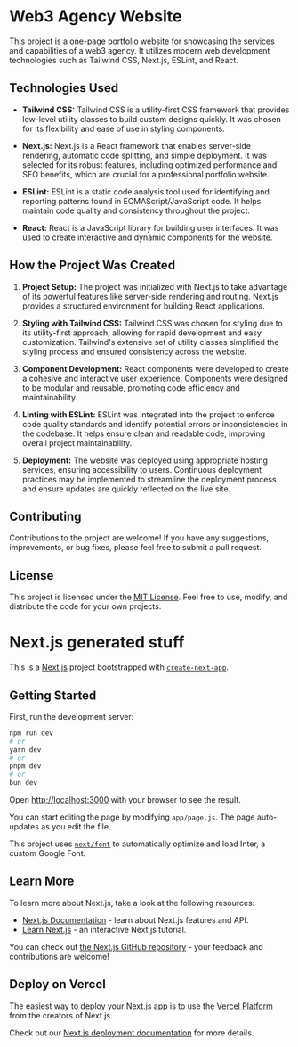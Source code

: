 # Web3 Agency Website

This project is a one-page portfolio website for showcasing the services and capabilities of a web3 agency. It utilizes modern web development technologies such as Tailwind CSS, Next.js, ESLint, and React.

## Technologies Used

- **Tailwind CSS:** Tailwind CSS is a utility-first CSS framework that provides low-level utility classes to build custom designs quickly. It was chosen for its flexibility and ease of use in styling components.

- **Next.js:** Next.js is a React framework that enables server-side rendering, automatic code splitting, and simple deployment. It was selected for its robust features, including optimized performance and SEO benefits, which are crucial for a professional portfolio website.

- **ESLint:** ESLint is a static code analysis tool used for identifying and reporting patterns found in ECMAScript/JavaScript code. It helps maintain code quality and consistency throughout the project.

- **React:** React is a JavaScript library for building user interfaces. It was used to create interactive and dynamic components for the website.

## How the Project Was Created

1. **Project Setup:** The project was initialized with Next.js to take advantage of its powerful features like server-side rendering and routing. Next.js provides a structured environment for building React applications.

2. **Styling with Tailwind CSS:** Tailwind CSS was chosen for styling due to its utility-first approach, allowing for rapid development and easy customization. Tailwind's extensive set of utility classes simplified the styling process and ensured consistency across the website.

3. **Component Development:** React components were developed to create a cohesive and interactive user experience. Components were designed to be modular and reusable, promoting code efficiency and maintainability.

4. **Linting with ESLint:** ESLint was integrated into the project to enforce code quality standards and identify potential errors or inconsistencies in the codebase. It helps ensure clean and readable code, improving overall project maintainability.

5. **Deployment:** The website was deployed using appropriate hosting services, ensuring accessibility to users. Continuous deployment practices may be implemented to streamline the deployment process and ensure updates are quickly reflected on the live site.

## Contributing

Contributions to the project are welcome! If you have any suggestions, improvements, or bug fixes, please feel free to submit a pull request.

## License

This project is licensed under the [MIT License](LICENSE). Feel free to use, modify, and distribute the code for your own projects.

# Next.js generated stuff 

This is a [Next.js](https://nextjs.org/) project bootstrapped with [`create-next-app`](https://github.com/vercel/next.js/tree/canary/packages/create-next-app).

## Getting Started

First, run the development server:

```bash
npm run dev
# or
yarn dev
# or
pnpm dev
# or
bun dev
```

Open [http://localhost:3000](http://localhost:3000) with your browser to see the result.

You can start editing the page by modifying `app/page.js`. The page auto-updates as you edit the file.

This project uses [`next/font`](https://nextjs.org/docs/basic-features/font-optimization) to automatically optimize and load Inter, a custom Google Font.

## Learn More

To learn more about Next.js, take a look at the following resources:

- [Next.js Documentation](https://nextjs.org/docs) - learn about Next.js features and API.
- [Learn Next.js](https://nextjs.org/learn) - an interactive Next.js tutorial.

You can check out [the Next.js GitHub repository](https://github.com/vercel/next.js/) - your feedback and contributions are welcome!

## Deploy on Vercel

The easiest way to deploy your Next.js app is to use the [Vercel Platform](https://vercel.com/new?utm_medium=default-template&filter=next.js&utm_source=create-next-app&utm_campaign=create-next-app-readme) from the creators of Next.js.

Check out our [Next.js deployment documentation](https://nextjs.org/docs/deployment) for more details.
